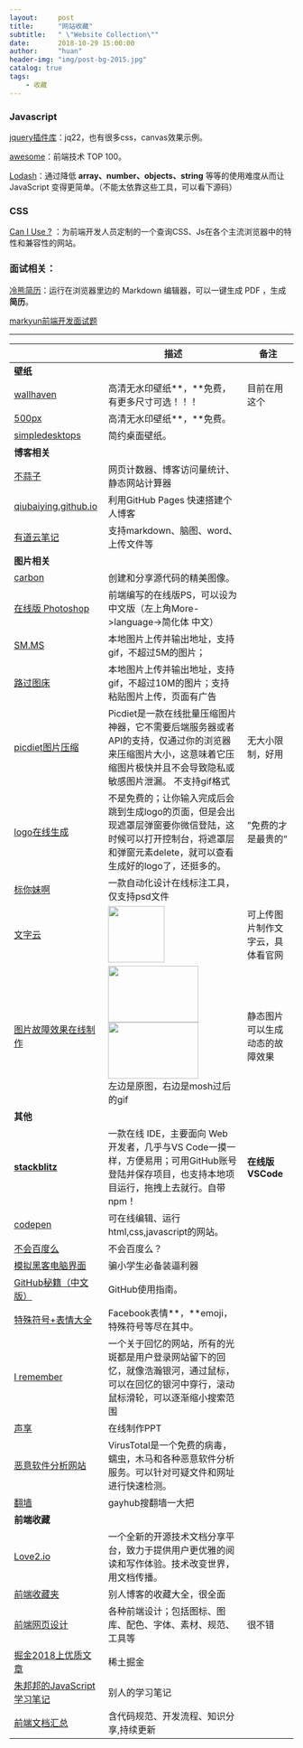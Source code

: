 ```yaml
---
layout:     post
title:      "网站收藏"
subtitle:   " \"Website Collection\""
date:       2018-10-29 15:00:00
author:     "huan"
header-img: "img/post-bg-2015.jpg"
catalog: true
tags:
    - 收藏
---
```



### Javascript

[jquery插件库](http://www.jq22.com/)：jq22，也有很多css，canvas效果示例。

[awesome](https://www.awesomes.cn/rank?sort=hot)：前端技术 TOP 100。

[Lodash](https://www.lodashjs.com/)：通过降低 **array、number、objects、string** 等等的使用难度从而让 JavaScript 变得更简单。（不能太依靠这些工具，可以看下源码）




### CSS

[Can I Use ?](https://caniuse.com/) ：为前端开发人员定制的一个查询CSS、Js在各个主流浏览器中的特性和兼容性的网站。



### 面试相关：

[冷熊简历](http://cv.ftqq.com/#)：运行在浏览器里边的 Markdown 编辑器，可以一键生成 PDF ，生成**简历**。

[markyun前端开发面试题](https://github.com/markyun/My-blog/blob/master/Front-end-Developer-Questions/Questions-and-Answers/README.md)



------



|                                                              | 描述                                                         | 备注                             |
| ------------------------------------------------------------ | ------------------------------------------------------------ | -------------------------------- |
| **壁纸**                                                     |                                                              |                                  |
| [wallhaven](https://alpha.wallhaven.cc/random)               | 高清无水印壁纸**，**免费，有更多尺寸可选！！！               | 目前在用这个                     |
| [500px](https://500px.me/community/discover?t=rating)        | 高清无水印壁纸**，**免费。                                   |                                  |
| [simpledesktops](http://simpledesktops.com/)                 | 简约桌面壁纸。                                               |                                  |
| **博客相关**                                                 |                                                              |                                  |
| [不蒜子](http://busuanzi.ibruce.info/)                       | 网页计数器、博客访问量统计、静态网站计算器                   |                                  |
| [qiubaiying.github.io](https://github.com/qiubaiying/qiubaiying.github.io) | 利用GitHub Pages 快速搭建个人博客                            |                                  |
| [有道云笔记](http://note.youdao.com/?auto=1)                 | 支持markdown、脑图、word、上传文件等                         |                                  |
| **图片相关**                                                 |                                                              |                                  |
| [carbon](https://carbon.now.sh)                              | 创建和分享源代码的精美图像。                                 |                                  |
| [在线版 Photoshop](https://www.photopea.com/)                | 前端编写的在线版PS，可以设为中文版（左上角More->language->简化体 中文） |                                  |
| [SM.MS](https://sm.ms/)                                      | 本地图片上传并输出地址，支持gif，不超过5M的图片；            |                                  |
| [路过图床](https://imgchr.com/)                              | 本地图片上传并输出地址，支持gif，不超过10M的图片；支持粘贴图片上传，页面有广告 |                                  |
| [picdiet图片压缩](https://www.picdiet.com/zh-cn)             | Picdiet是一款在线批量压缩图片神器，它不需要后端服务器或者API的支持，仅通过你的浏览器来压缩图片大小，这意味着它压缩图片极快并且不会导致隐私或敏感图片泄漏。 不支持gif格式 | 无大小限制，好用                 |
| [logo在线生成](https://www.logosc.cn/)                       | 不是免费的；让你输入完成后会跳到生成logo的页面，但是会出现遮罩层弹窗要你微信登陆，这时候可以打开控制台，将遮罩层和弹窗元素delete，就可以查看生成好的logo了，还挺多的。 | ”免费的才是最贵的“               |
| [标你妹啊](http://www.biaonimeia.com/login)                  | 一款自动化设计在线标注工具，仅支持psd文件                    |                                  |
| [文字云](https://wordart.com/)                               | <img src='https://ws3.sinaimg.cn/large/005BYqpgly1fz0b8btj75j30j30k643l.jpg' style='width:100px;height:100px;display: inline-block;' /> | 可上传图片制作文字云，具体看官网 |
| [图片故障效果在线制作](https://photomosh.com/)               | <img src='https://ws3.sinaimg.cn/large/005BYqpgly1fz0bm1ngqzj31c00u0jyx.jpg' style='width:160px;height:100px;display: inline-block;margin-right:6px' /><img src='https://ws3.sinaimg.cn/large/005BYqpgly1fz0bno92p0g30hs0b4kjn.jpg' style='width:160px;height:100px;display: inline-block;' /><br>左边是原图，右边是mosh过后的gif | 静态图片可以生成动态的故障效果   |
| **其他**                                                     |                                                              |                                  |
| [**stackblitz**](https://stackblitz.com)                     | 一款在线 IDE，主要面向 Web 开发者，几乎与VS Code一摸一样，方便易用；可用GitHub账号登陆并保存项目，也支持本地项目运行，拖拽上去就行。自带npm！ | **在线版VSCode**                 |
| [codepen](https://codepen.io/)                               | 可在线编辑、运行html,css,javascript的网站。                  |                                  |
| [不会百度么](http://buhuibaidu.me/)                          | 不会百度么？                                                 |                                  |
| [模拟黑客电脑界面](http://geektyper.com/)                    | 骗小学生必备装逼利器                                         |                                  |
| [GitHub秘籍（中文版）](https://www.kancloud.cn/thinkphp/github-tips/37891) | GitHub使用指南。                                             |                                  |
| [特殊符号+表情大全](http://cn.piliapp.com/facebook-symbols/) | Facebook表情**，**emoji，特殊符号等尽在其中。                |                                  |
| [I remember](http://i-remember.fr/en/memory/51414)           | 一个关于回忆的网站，所有的光斑都是用户登录网站留下的回忆，就像浩瀚银河，通过鼠标，可以在回忆的银河中穿行，滚动鼠标滑轮，可以逐渐缩小搜索范围 |                                  |
| [声享](https://ppt.baomitu.com/)                             | 在线制作PPT                                                  |                                  |
| [恶意软件分析网站](https://www.virustotal.com/zh-cn/)        | VirusTotal是一个免费的病毒，蠕虫，木马和各种恶意软件分析服务。可以针对可疑文件和网址进行快速检测。 |                                  |
| [翻墙](https://github.com/search?q=%E7%BF%BB%E5%A2%99)       | gayhub搜翻墙一大把                                           |                                  |
| **前端收藏**                                                 |                                                              |                                  |
| [Love2.io](https://love2.io)                                 | 一个全新的开源技术文档分享平台，致力于提供用户更优雅的阅读和写作体验。技术改变世界，用文档传播。 |                                  |
| [前端收藏夹](http://collect.w3ctrain.com/)                   | 别人博客的收藏大全，很全面                                   |                                  |
| [前端网页设计](https://www.seeseed.com/)                     | 各种前端设计；包括图标、图库、配色、字体、素材、规范、工具等 | 很不错                           |
| [掘金2018上优质文章](https://juejin.im/post/5b3adfe2e51d4555b17e85df) | 稀土掘金                                                     |                                  |
| [朱邦邦的JavaScript学习笔记](https://github.com/zhubangbang/zhubangbang-javascript-notes) | 别人的学习笔记                                               |                                  |
| [前端文档汇总](https://github.com/mgbq/front-end-Doc)        | 含代码规范、开发流程、知识分享,持续更新                      |                                  |








